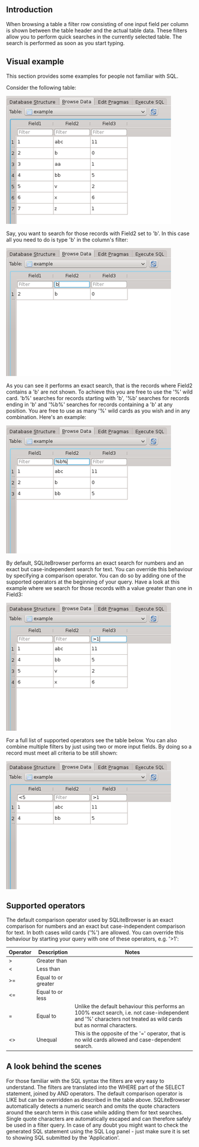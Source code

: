 ## Introduction
When browsing a table a filter row consisting of one input field per column is shown between the table header and the actual table data. These filters allow you to perform quick searches in the currently selected table. The search is performed as soon as you start typing.

## Visual example
This section provides some examples for people not familiar with SQL.

Consider the following table:

![](filter1.png)

Say, you want to search for those records with Field2 set to 'b'. In this case all you need to do is type 'b' in the column's filter:

![](filter2.png)

As you can see it performs an exact search, that is the records where Field2 contains a 'b' are not shown. To achieve this you are free to use the '%' wild card. 'b%' searches for records starting with 'b', '%b' searches for records ending in 'b' and '%b%' searches for records containing a 'b' at any position. You are free to use as many '%' wild cards as you wish and in any combination. Here's an example:

![](filter3.png)

By default, SQLiteBrowser performs an exact search for numbers and an exact but case-independent search for text. You can override this behaviour by specifying a comparison operator. You can do so by adding one of the supported operators at the beginning of your query. Have a look at this example where we search for those records with a value greater than one in Field3:

![](filter4.png)

For a full list of supported operators see the table below. You can also combine multiple filters by just using two or more input fields. By doing so a record must meet all criteria to be still shown:

![](filter5.png)

## Supported operators
The default comparison operator used by SQLiteBrowser is an exact comparison for numbers and an exact but case-independent comparison for text. In both cases wild cards ('%') are allowed. You can override this behaviour by starting your query with one of these operators, e.g. '>1':

Operator | Description         | Notes
---------|---------------------|------
>        | Greater than        | 
<        | Less than           | 
>=       | Equal to or greater | 
<=       | Equal to or less    | 
=        | Equal to            | Unlike the default behaviour this performs an 100% exact search, i.e. not case-independent and '%' characters not treated as wild cards but as normal characters.
<>       | Unequal             | This is the opposite of the '=' operator, that is no wild cards allowed and case-dependent search.

## A look behind the scenes
For those familiar with the SQL syntax the filters are very easy to understand. The filters are translated into the WHERE part of the SELECT statement, joined by AND operators. The default comparison operator is LIKE but can be overridden as described in the table above. SQLiteBrowser automatically detects a numeric search and omits the quote characters around the search term in this case while adding them for text searches. Single quote characters are automatically escaped and can therefore safely be used in a filter query. In case of any doubt you might want to check the generated SQL statement using the SQL Log panel - just make sure it is set to showing SQL submitted by the 'Application'.